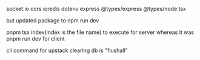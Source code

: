 socket.io cors ioredis dotenv express
@types/express @types/node tsx

but updated package to npm run dev

pnpm tsx index(index is the file name) to execute for server whereas it was pnpm run dev for client


cli command for upstack clearing db is "flushall"